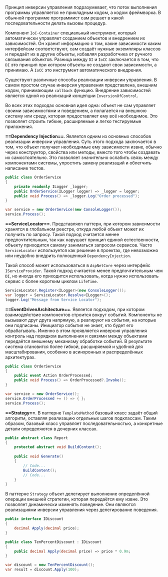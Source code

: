 Принцип инверсии управления подразумевает, что поток выполнения программы управляется не прикладным кодом, а кодом фреймворка. В обычной программе программист сам решает в какой последовательности делать вызовы процедур. 

Компонент `IoC-Container` специальный инструмент, который автоматически управляет созданием объектов и внедрением их зависимостей. Он хранит информацию о том, какие зависимости каким интерфейсам соответствуют, сам создаёт нужные экземпляры классов
и передаёт их в другие объекты, избавляя разработчика от ручного связывания объектов.
Разница между `DI` и `IoCC` заключается в том, что `DI` это принцип при котором объекты не создают свои зависимости, а принимаю. А `IoCC` это инструмент автоматического внедрения.

Существуют различные способы реализации инверсии управления. В самом простом случае инверсия управления представлена, внешним кодом, принимающим `callback` функцию.
Внедрение зависимостей является одной из реализаций концепции `InversionOfControl`.

Во всех этих подходах основная идея одна: объект не сам управляет своими зависимостями
и поведением, а полагается на внешнюю систему или среду, которая предоставляет ему всё необходимое. Это позволяет строить гибкие, расширяемые и легко тестируемые приложения.

**==Dependency Injection==**. Является одним из основных способов реализации инверсии управления. Суть этого подхода заключается в том, что объект получает необходимые 
ему зависимости извне, обычно через конструктор, свойства или методы, вместо того
чтобы создавать их самостоятельно. Это позволяет значительно ослабить связь между компонентами системы, упростить замену реализаций и облегчить написание тестов. 

```c#
public class OrderService
{
    private readonly ILogger _logger;
    public OrderService(ILogger logger) => _logger = logger;
    public void Process() => _logger.Log("Order processed");
}

var service = new OrderService(new ConsoleLogger());
service.Process();
```

**==ServiceLocator==**. Представляеn паттерн, при котором зависимости хранятся в  глобальном реестре, откуда любой объект может их получить по запросу. Такой подход считается менее предпочтительным, так как нарушает принцип единой естественности, объекту приходится самому заниматься запросом сервисов. Часто `ServiceLocator` используется как решение
в проектах, где невозможно или неудобно внедрить полноценный `DependencyInjection`.

Такой способ может использоваться в `AspNetCore` через интерфейс `IServiceProvider`. Такой подход считается менее предпочтительным чем `DI`, но иногда его приходится использовать,  когда нужно использовать сервис с более коротким циклом `LifeTime`. 

```c#
ServiceLocator.Register<ILogger>(new ConsoleLogger());
var logger = ServiceLocator.Resolve<ILogger>();
logger.Log("Message from Service Locator");
```

**==EventDrivenArchitecture==**. Является подходом, при котором взаимодействие компонентов строится вокруг событий. Компоненты не вызывают друг друга напрямую, а реагируют 
на события, на которые они подписаны. Инициатор события не знает, кто будет его обрабатывать. Именно в этом проявляется инверсия управления контроль над порядком выполнения и связями между объектами передаётся внешнему механизму обработки событий. В результате система становится более гибкой, расширяемой и удобной для масштабирования, особенно в асинхронных и распределённых архитектурах.

```c#
public class OrderService
{
    public event Action OrderProcessed;
    public void Process() => OrderProcessed?.Invoke();
}

var service = new OrderService();
service.OrderProcessed += () => { };
service.Process();
```

**==Strategy==**. В паттерне `TemplateMethod` базовый класс задаёт общий алгоритм, оставляя реализацию отдельных шагов подклассам. Таким образом, базовый класс управляет последовательностью, а конкретные детали определяются в дочерних классах.

```c#
public abstract class Report
{
	protected abstract void BuildContent();
	
    public void Generate()
    {
        // Code...
        BuildContent();
        // Code...
    }
}
```

В паттерне ``Strategy`` объект делегирует выполнение определённой операции внешней стратегии, которая передаётся ему извне. Это позволяет динамически изменять поведение. Они являются реализациями инверсии управления через делегирование поведения. 

```c#
public interface IDiscount 
{
	decimal Apply(decimal price);
}

public class TenPercentDiscount : IDiscount 
{ 
	public decimal Apply(decimal price) => price * 0.9m;
}

var discount = new TenPercentDiscount();
var result = discount.Apply(100);
```
